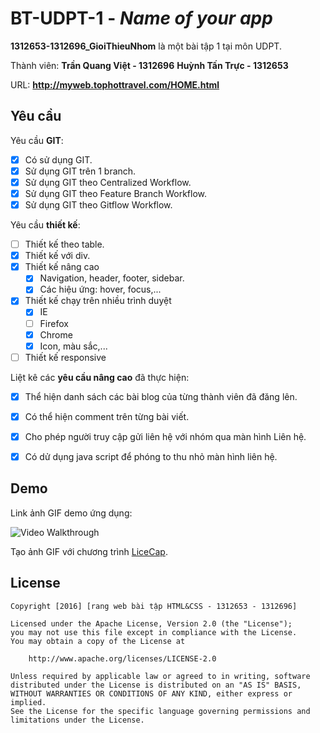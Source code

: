 # BT-UDPT-1 - *Name of your app*

**1312653-1312696_GioiThieuNhom** là một bài tập 1 tại môn UDPT.

Thành viên: **Trần Quang Việt - 1312696**
            **Huỳnh Tấn Trực - 1312653**

URL: **http://myweb.tophottravel.com/HOME.html**

## Yêu cầu

Yêu cầu **GIT**:

* [x] Có sử dụng GIT.
* [x] Sử dụng GIT trên 1 branch.
* [x] Sử dụng GIT theo Centralized Workflow.
* [x] Sử dụng GIT theo Feature Branch Workflow.
* [x] Sử dụng GIT theo Gitflow Workflow.

Yêu cầu **thiết kế**:

* [ ] Thiết kế theo table.
* [x] Thiết kế với div.
* [x] Thiết kế nâng cao
    * [x] Navigation, header, footer, sidebar.
    * [x] Các hiệu ứng: hover, focus,...
* [x] Thiết kế chạy trên nhiều trình duyệt
    * [x] IE
    * [ ] Firefox
    * [x] Chrome
    * [x] Icon, màu sắc,...
* [ ] Thiết kế responsive

Liệt kê các **yêu cầu nâng cao** đã thực hiện:
* [x] Thể hiện danh sách các bài blog của từng thành viên đã đăng lên.
* [x] Có thể hiện comment trên từng bài viết.
* [x] Cho phép người truy cập gửi liên hệ với nhóm qua màn hình Liên hệ.
* [x] Có dử dụng java script để phóng to thu nhỏ màn hình liên hệ.


## Demo

Link ảnh GIF demo ứng dụng:

![Video Walkthrough](demo.gif)

Tạo ảnh GIF với chương trình [LiceCap](http://www.cockos.com/licecap/).


## License

    Copyright [2016] [rang web bài tập HTML&CSS - 1312653 - 1312696]

    Licensed under the Apache License, Version 2.0 (the "License");
    you may not use this file except in compliance with the License.
    You may obtain a copy of the License at

        http://www.apache.org/licenses/LICENSE-2.0

    Unless required by applicable law or agreed to in writing, software
    distributed under the License is distributed on an "AS IS" BASIS,
    WITHOUT WARRANTIES OR CONDITIONS OF ANY KIND, either express or implied.
    See the License for the specific language governing permissions and
    limitations under the License.
